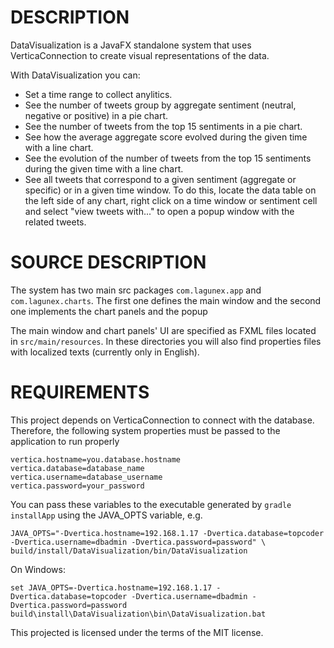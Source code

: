 DESCRIPTION
===========

DataVisualization is a JavaFX standalone system that uses VerticaConnection to create visual representations
of the data.

With DataVisualization you can:

- Set a time range to collect anylitics.
- See the number of tweets group by aggregate sentiment (neutral, negative or positive) in a pie chart.
- See the number of tweets from the top 15 sentiments in a pie chart.
- See how the average aggregate score evolved during the given time with a line chart.
- See the evolution of the number of tweets from the top 15 sentiments during the given time with a line chart.
- See all tweets that correspond to a given sentiment (aggregate or specific) or in a given time window.
  To do this, locate the data table on the left side of any chart, right click on a time window or sentiment cell
  and select "view tweets with..." to open a popup window with the related tweets.

SOURCE DESCRIPTION
==================

The system has two main src packages `com.lagunex.app` and `com.lagunex.charts`.
The first one defines the main window and the second one implements the chart panels and the popup

The main window and chart panels' UI are specified as FXML files located in `src/main/resources`. In these directories
you will also find properties files with localized texts (currently only in English).

REQUIREMENTS
============

This project depends on VerticaConnection to connect with the database. Therefore, the following system properties
must be passed to the application to run properly

    vertica.hostname=you.database.hostname
    vertica.database=database_name
    vertica.username=database_username
    vertica.password=your_password

You can pass these variables to the executable generated by `gradle installApp` using the JAVA_OPTS variable, e.g.

    JAVA_OPTS="-Dvertica.hostname=192.168.1.17 -Dvertica.database=topcoder -Dvertica.username=dbadmin -Dvertica.password=password" \
    build/install/DataVisualization/bin/DataVisualization

On Windows:

    set JAVA_OPTS=-Dvertica.hostname=192.168.1.17 -Dvertica.database=topcoder -Dvertica.username=dbadmin -Dvertica.password=password
    build\install\DataVisualization\bin\DataVisualization.bat

This projected is licensed under the terms of the MIT license.
